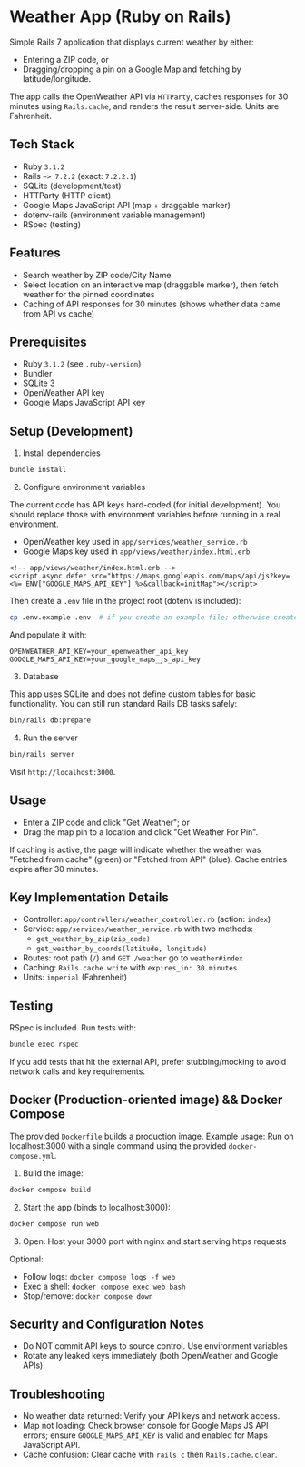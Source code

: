 # Weather App (Ruby on Rails)

Simple Rails 7 application that displays current weather by either:
- Entering a ZIP code, or
- Dragging/dropping a pin on a Google Map and fetching by latitude/longitude.

The app calls the OpenWeather API via `HTTParty`, caches responses for 30 minutes using `Rails.cache`, and renders the result server-side. Units are Fahrenheit.


## Tech Stack
- Ruby `3.1.2`
- Rails `~> 7.2.2` (exact: `7.2.2.1`)
- SQLite (development/test)
- HTTParty (HTTP client)
- Google Maps JavaScript API (map + draggable marker)
- dotenv-rails (environment variable management)
- RSpec (testing)


## Features
- Search weather by ZIP code/City Name
- Select location on an interactive map (draggable marker), then fetch weather for the pinned coordinates
- Caching of API responses for 30 minutes (shows whether data came from API vs cache)


## Prerequisites
- Ruby `3.1.2` (see `.ruby-version`)
- Bundler
- SQLite 3
- OpenWeather API key
- Google Maps JavaScript API key


## Setup (Development)
1) Install dependencies
```bash
bundle install
```

2) Configure environment variables

The current code has API keys hard-coded (for initial development). You should replace those with environment variables before running in a real environment.

- OpenWeather key used in `app/services/weather_service.rb`
- Google Maps key used in `app/views/weather/index.html.erb`

```erb
<!-- app/views/weather/index.html.erb -->
<script async defer src="https://maps.googleapis.com/maps/api/js?key=<%= ENV["GOOGLE_MAPS_API_KEY"] %>&callback=initMap"></script>
```

Then create a `.env` file in the project root (dotenv is included):

```bash
cp .env.example .env  # if you create an example file; otherwise create .env
```

And populate it with:

```dotenv
OPENWEATHER_API_KEY=your_openweather_api_key
GOOGLE_MAPS_API_KEY=your_google_maps_js_api_key
```

3) Database

This app uses SQLite and does not define custom tables for basic functionality. You can still run standard Rails DB tasks safely:

```bash
bin/rails db:prepare
```

4) Run the server

```bash
bin/rails server
```

Visit `http://localhost:3000`.


## Usage
- Enter a ZIP code and click "Get Weather"; or
- Drag the map pin to a location and click "Get Weather For Pin".

If caching is active, the page will indicate whether the weather was "Fetched from cache" (green) or "Fetched from API" (blue). Cache entries expire after 30 minutes.


## Key Implementation Details
- Controller: `app/controllers/weather_controller.rb` (action: `index`)
- Service: `app/services/weather_service.rb` with two methods:
  - `get_weather_by_zip(zip_code)`
  - `get_weather_by_coords(latitude, longitude)`
- Routes: root path (`/`) and `GET /weather` go to `weather#index`
- Caching: `Rails.cache.write` with `expires_in: 30.minutes`
- Units: `imperial` (Fahrenheit)


## Testing
RSpec is included. Run tests with:

```bash
bundle exec rspec
```

If you add tests that hit the external API, prefer stubbing/mocking to avoid network calls and key requirements.


## Docker (Production-oriented image) && Docker Compose
The provided `Dockerfile` builds a production image. Example usage:
Run on localhost:3000 with a single command using the provided `docker-compose.yml`.

1) Build the image:

```bash
docker compose build
```

2) Start the app (binds to localhost:3000):

```bash
docker compose run web
```

3) Open: Host your 3000 port with nginx and start serving https requests

Optional:
- Follow logs: `docker compose logs -f web`
- Exec a shell: `docker compose exec web bash`
- Stop/remove: `docker compose down`


## Security and Configuration Notes
- Do NOT commit API keys to source control. Use environment variables
- Rotate any leaked keys immediately (both OpenWeather and Google APIs).


## Troubleshooting
- No weather data returned: Verify your API keys and network access.
- Map not loading: Check browser console for Google Maps JS API errors; ensure `GOOGLE_MAPS_API_KEY` is valid and enabled for Maps JavaScript API.
- Cache confusion: Clear cache with `rails c` then `Rails.cache.clear`.
